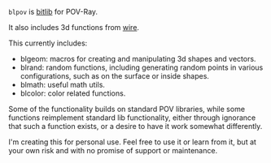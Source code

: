 `blpov` is [bitlib](https://github.com/bit101/bitlib) for POV-Ray.

It also includes 3d functions from [wire](https://github.com/bit101/wire).

This currently includes:

- blgeom: macros for creating and manipulating 3d shapes and vectors.
- blrand: random functions, including generating random points in various configurations, such as on the surface or inside shapes.
- blmath: useful math utils.
- blcolor: color related functions.

Some of the functionality builds on standard POV libraries, while some functions reimplement standard lib functionality, either through ignorance that such a function exists, or a desire to have it work somewhat differently.

I'm creating this for personal use. Feel free to use it or learn from it, but at your own risk and with no promise of support or maintenance.
